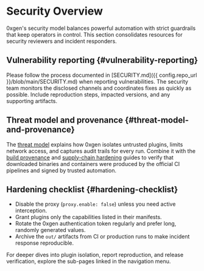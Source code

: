 # Security Overview

0xgen's security model balances powerful automation with strict guardrails that keep
operators in control. This section consolidates resources for security reviewers and
incident responders.

## Vulnerability reporting {#vulnerability-reporting}

Please follow the process documented in [SECURITY.md]({{ config.repo_url }}/blob/main/SECURITY.md) when reporting
vulnerabilities. The security team monitors the disclosed channels and coordinates
fixes as quickly as possible. Include reproduction steps, impacted versions, and any
supporting artifacts.

## Threat model and provenance {#threat-model-and-provenance}

The [threat model](threat-model.md) explains how 0xgen isolates untrusted plugins,
limits network access, and captures audit trails for every run. Combine it with the
[build provenance](provenance.md) and [supply-chain hardening](supply-chain.md)
guides to verify that downloaded binaries and containers were produced by the
official CI pipelines and signed by trusted automation.

## Hardening checklist {#hardening-checklist}

- Disable the proxy (`proxy.enable: false`) unless you need active interception.
- Grant plugins only the capabilities listed in their manifests.
- Rotate the 0xgen authentication token regularly and prefer long, randomly generated
  values.
- Archive the `out/` artifacts from CI or production runs to make incident response
  reproducible.

For deeper dives into plugin isolation, report reproduction, and release verification,
explore the sub-pages linked in the navigation menu.
